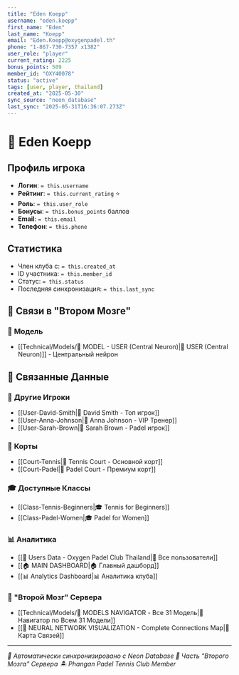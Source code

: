 ```yaml
---
title: "Eden Koepp"
username: "eden.koepp"
first_name: "Eden"
last_name: "Koepp"
email: "Eden.Koepp@oxygenpadel.th"
phone: "1-867-730-7357 x1382"
user_role: "player"
current_rating: 2225
bonus_points: 509
member_id: "OXY40078"
status: "active"
tags: [user, player, thailand]
created_at: "2025-05-30"
sync_source: "neon_database"
last_sync: "2025-05-31T16:36:07.273Z"
---
```


# 🎾 Eden Koepp

## Профиль игрока

- **Логин**: `= this.username`
- **Рейтинг**: `= this.current_rating` ⭐
- **Роль**: `= this.user_role`
- **Бонусы**: `= this.bonus_points` баллов
- **Email**: `= this.email`
- **Телефон**: `= this.phone`

## Статистика

- Член клуба с: `= this.created_at`
- ID участника: `= this.member_id`
- Статус: `= this.status`
- Последняя синхронизация: `= this.last_sync`

## 🔗 **Связи в "Втором Мозге"**

### 🧠 **Модель**
- [[Technical/Models/🧠 MODEL - USER (Central Neuron)|👥 USER (Central Neuron)]] - Центральный нейрон

## 🔗 **Связанные Данные**

### 👥 **Другие Игроки**
- [[User-David-Smith|👤 David Smith - Топ игрок]]
- [[User-Anna-Johnson|👤 Anna Johnson - VIP Тренер]]
- [[User-Sarah-Brown|👤 Sarah Brown - Padel игрок]]

### 🎾 **Корты**
- [[Court-Tennis|🎾 Tennis Court - Основной корт]]
- [[Court-Padel|🏓 Padel Court - Премиум корт]]

### 🎓 **Доступные Классы**
- [[Class-Tennis-Beginners|🎓 Tennis for Beginners]]
- [[Class-Padel-Women|🎓 Padel for Women]]

### 📊 **Аналитика**
- [[👥 Users Data - Oxygen Padel Club Thailand|👥 Все пользователи]]
- [[🏠 MAIN DASHBOARD|🏠 Главный дашборд]]
- [[📊 Analytics Dashboard|📊 Аналитика клуба]]

### 🧠 **"Второй Мозг" Сервера**
- [[Technical/Models/🧠 MODELS NAVIGATOR - Все 31 Модель|🧠 Навигатор по Всем 31 Модели]]
- [[🧠 NEURAL NETWORK VISUALIZATION - Complete Connections Map|🧠 Карта Связей]]

---

*📡 Автоматически синхронизировано с Neon Database*
*🧠 Часть "Второго Мозга" Сервера*
*🏝️ Phangan Padel Tennis Club Member*